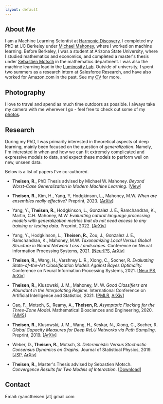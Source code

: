 ```yaml
---
layout: default
---
```


## About Me

I am a Machine Learning Scientist at [Harmonic Discovery](https://www.harmonicdiscovery.com). I completed my PhD at UC Berkeley under [Michael Mahoney](https://www.stat.berkeley.edu/~mmahoney/), where I worked on machine learning. Before Berkeley, I was a student at Arizona State University, where I studied mathematics and economics, and completed a master's thesis under [Sebastien Motsch](http://seb-motsch.com/) in the mathematics department. I was also the machine learning lead in the [Luminosity Lab](https://theluminositylab.com). Outside of university, I spent two summers as a research intern at Salesforce Research, and have also worked for Amazon.com in the past. See my [CV](./assets/files/Theisen_CV_25sep2023.pdf) for more.

## Photography

I love to travel and spend as much time outdoors as possible. I always take my camera with me wherever I go - feel free to check out some of my [photos](https://www.instagram.com/rythei).

## Research
During my PhD, I was primarily interested in theoretical aspects of deep learning, mainly been focused on the question of _generalization_. Namely, I'm interested in when and how we can fit extremely complicated and expressive models to data, and expect these models to perform well on new, unseen data.

Below is a list of papers I've co-authored.

- **Theisen, R.**, PhD Thesis advised by Michael W. Mahoney. _Beyond Worst-Case Generalization in Modern Machine Learning_. [[View](https://escholarship.org/uc/item/62j5g7vd)]

- **Theisen, R.**, Kim, H., Yang, Y, Hodgkinson, L., Mahoney, M.W. _When are ensembles really effective?_ Preprint, 2023. [[ArXiv](https://arxiv.org/abs/2305.12313)]

- Yang, Y., **Theisen, R.**, Hodgkinson, L., Gonzalez J. E., Ramchandran, K., Martin, C.H. Mahoney, M.W. _Evaluating natural language processing models with generalization metrics that do not need access to any training or testing data._ Preprint, 2022. [[ArXiv](https://arxiv.org/abs/2202.02842)]

- Yang, Y., Hodgkinson, L., **Theisen, R.**, Zou, J., Gonzalez J. E., Ramchandran, K., Mahoney, M.W. _Taxonomizing Local Versus Global Structure in Neural Network Loss Landscapes._ Conference on Neural Information Processing Systems, 2021. [[NeurIPS](https://papers.nips.cc/paper/2021/hash/9b72e31dac81715466cd580a448cf823-Abstract.html), [ArXiv](https://arxiv.org/abs/2107.11228)]

- **Theisen, R.**, Wang, H., Varshney L. R., Xiong, C., Socher, R. _Evaluating State-of-the-Art Classification Models Against Bayes Optimality._ Conference on Neural Information Processing Systems, 2021. [[NeurIPS](https://papers.nips.cc/paper/2021/hash/4e0ccd2b894f717df5ebc12f4282ee70-Abstract.html), [ArXiv](https://arxiv.org/abs/2106.03357)]

- **Theisen, R.**, Klusowski, J. M., Mahoney, M. W. _Good Classifiers are Abundant in the Interpolating Regime_. International Conference on Artificial Intelligence and Statistics, 2021. [[PMLR](http://proceedings.mlr.press/v130/theisen21a.html), [ArXiv](https://arxiv.org/abs/2006.12625)]

- Cao, F., Motsch, S., Reamy, A., **Theisen, R**. _Asymptotic Flocking for the Three-Zone Model._ Mathematical Biosciences and Engineering, 2020. [[AIMS](https://www.aimspress.com/article/10.3934/mbe.2020391)]

- **Theisen, R.**, Klusowski, J. M., Wang, H., Keskar, N., Xiong, C., Socher, R. _Global Capacity Measures for Deep ReLU Networks via Path Sampling_. Preprint, 2019. [[ArXiv](https://arxiv.org/abs/1910.10245)]

- Weber, D., **Theisen, R.**, Motsch, S. _Deterministic Versus Stochastic Consensus Dynamics on Graphs_. Journal of Statistical Physics, 2019. [[JSP](https://link.springer.com/article/10.1007/s10955-019-02293-5), [ArXiv](https://arxiv.org/abs/1901.10756)]

- **Theisen, R.**, Master's Thesis advised by Sebastien Motsch. _Convergence Results for Two Models of Interaction_. [[Download](./assets/files/masters_thesis.pdf)]

## Contact

Email: ryanctheisen [at] gmail.com
